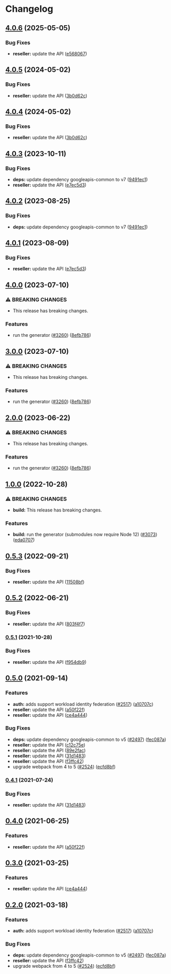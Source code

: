 # Changelog

## [4.0.6](https://github.com/googleapis/google-api-nodejs-client/compare/reseller-v4.0.5...reseller-v4.0.6) (2025-05-05)


### Bug Fixes

* **reseller:** update the API ([e568067](https://github.com/googleapis/google-api-nodejs-client/commit/e568067d248451ab47512c9e539e65d143a93840))

## [4.0.5](https://github.com/googleapis/google-api-nodejs-client/compare/reseller-v4.0.4...reseller-v4.0.5) (2024-05-02)


### Bug Fixes

* **reseller:** update the API ([3b0d62c](https://github.com/googleapis/google-api-nodejs-client/commit/3b0d62ce52be031269cc38d461464fde58015af4))

## [4.0.4](https://github.com/googleapis/google-api-nodejs-client/compare/reseller-v4.0.3...reseller-v4.0.4) (2024-05-02)


### Bug Fixes

* **reseller:** update the API ([3b0d62c](https://github.com/googleapis/google-api-nodejs-client/commit/3b0d62ce52be031269cc38d461464fde58015af4))

## [4.0.3](https://github.com/googleapis/google-api-nodejs-client/compare/reseller-v4.0.2...reseller-v4.0.3) (2023-10-11)


### Bug Fixes

* **deps:** update dependency googleapis-common to v7 ([9491ec1](https://github.com/googleapis/google-api-nodejs-client/commit/9491ec1cdc3c413e7d73edcfcd59cf5c28a7c855))
* **reseller:** update the API ([e7ec5d3](https://github.com/googleapis/google-api-nodejs-client/commit/e7ec5d33b9533c85a41df347603dec628bfe99ae))

## [4.0.2](https://github.com/googleapis/google-api-nodejs-client/compare/reseller-v4.0.1...reseller-v4.0.2) (2023-08-25)


### Bug Fixes

* **deps:** update dependency googleapis-common to v7 ([9491ec1](https://github.com/googleapis/google-api-nodejs-client/commit/9491ec1cdc3c413e7d73edcfcd59cf5c28a7c855))

## [4.0.1](https://github.com/googleapis/google-api-nodejs-client/compare/reseller-v4.0.0...reseller-v4.0.1) (2023-08-09)


### Bug Fixes

* **reseller:** update the API ([e7ec5d3](https://github.com/googleapis/google-api-nodejs-client/commit/e7ec5d33b9533c85a41df347603dec628bfe99ae))

## [4.0.0](https://github.com/googleapis/google-api-nodejs-client/compare/reseller-v3.0.0...reseller-v4.0.0) (2023-07-10)


### ⚠ BREAKING CHANGES

* This release has breaking changes.

### Features

* run the generator ([#3260](https://github.com/googleapis/google-api-nodejs-client/issues/3260)) ([8efb786](https://github.com/googleapis/google-api-nodejs-client/commit/8efb7861b7da4bc1472a4b654e46f90b29fbff20))

## [3.0.0](https://github.com/googleapis/google-api-nodejs-client/compare/reseller-v2.0.0...reseller-v3.0.0) (2023-07-10)


### ⚠ BREAKING CHANGES

* This release has breaking changes.

### Features

* run the generator ([#3260](https://github.com/googleapis/google-api-nodejs-client/issues/3260)) ([8efb786](https://github.com/googleapis/google-api-nodejs-client/commit/8efb7861b7da4bc1472a4b654e46f90b29fbff20))

## [2.0.0](https://github.com/googleapis/google-api-nodejs-client/compare/reseller-v1.0.0...reseller-v2.0.0) (2023-06-22)


### ⚠ BREAKING CHANGES

* This release has breaking changes.

### Features

* run the generator ([#3260](https://github.com/googleapis/google-api-nodejs-client/issues/3260)) ([8efb786](https://github.com/googleapis/google-api-nodejs-client/commit/8efb7861b7da4bc1472a4b654e46f90b29fbff20))

## [1.0.0](https://github.com/googleapis/google-api-nodejs-client/compare/reseller-v0.5.3...reseller-v1.0.0) (2022-10-28)


### ⚠ BREAKING CHANGES

* **build:** This release has breaking changes.

### Features

* **build:** run the generator (submodules now require Node 12) ([#3073](https://github.com/googleapis/google-api-nodejs-client/issues/3073)) ([eda0707](https://github.com/googleapis/google-api-nodejs-client/commit/eda07079dadab46a80b6f9ede618f4f43030169e))

## [0.5.3](https://github.com/googleapis/google-api-nodejs-client/compare/reseller-v0.5.2...reseller-v0.5.3) (2022-09-21)


### Bug Fixes

* **reseller:** update the API ([11508bf](https://github.com/googleapis/google-api-nodejs-client/commit/11508bf1f5e4700545870558ae4d467267ca1731))

## [0.5.2](https://github.com/googleapis/google-api-nodejs-client/compare/reseller-v0.5.1...reseller-v0.5.2) (2022-06-21)


### Bug Fixes

* **reseller:** update the API ([803f4f7](https://github.com/googleapis/google-api-nodejs-client/commit/803f4f70b3f684b65d6b2ab5f68301df378abc3a))

### [0.5.1](https://www.github.com/googleapis/google-api-nodejs-client/compare/reseller-v0.5.0...reseller-v0.5.1) (2021-10-28)


### Bug Fixes

* **reseller:** update the API ([f954db9](https://www.github.com/googleapis/google-api-nodejs-client/commit/f954db962a57628c47656748c7c0c219e11da4d7))

## [0.5.0](https://www.github.com/googleapis/google-api-nodejs-client/compare/reseller-v0.4.1...reseller-v0.5.0) (2021-09-14)


### Features

* **auth:** adds support workload identity federation ([#2517](https://www.github.com/googleapis/google-api-nodejs-client/issues/2517)) ([a10707c](https://www.github.com/googleapis/google-api-nodejs-client/commit/a10707c477759e7c9ef6360a2fe800856fb600c1))
* **reseller:** update the API ([a50f22f](https://www.github.com/googleapis/google-api-nodejs-client/commit/a50f22f717b668810a4f1a4821b7a4e19047600d))
* **reseller:** update the API ([ce4a444](https://www.github.com/googleapis/google-api-nodejs-client/commit/ce4a444aa9f8bdfacf562037339362f39fb5e346))


### Bug Fixes

* **deps:** update dependency googleapis-common to v5 ([#2497](https://www.github.com/googleapis/google-api-nodejs-client/issues/2497)) ([fec087a](https://www.github.com/googleapis/google-api-nodejs-client/commit/fec087abcf3d994dd41c3ffa0a0c12b1f9f09dae))
* **reseller:** update the API ([c12c75e](https://www.github.com/googleapis/google-api-nodejs-client/commit/c12c75ed20436747b0f302d482afbec092a37221))
* **reseller:** update the API ([89e2fac](https://www.github.com/googleapis/google-api-nodejs-client/commit/89e2fac7d2465be2d1c4dd2b9ec94f249c09d138))
* **reseller:** update the API ([31d1483](https://www.github.com/googleapis/google-api-nodejs-client/commit/31d1483348d2b35f953e88a14d69f122d8c5de47))
* **reseller:** update the API ([f3ffc42](https://www.github.com/googleapis/google-api-nodejs-client/commit/f3ffc4238b05eeccd020a4ea46bb80904afa22c8))
* upgrade webpack from 4 to 5  ([#2524](https://www.github.com/googleapis/google-api-nodejs-client/issues/2524)) ([ecfd8bf](https://www.github.com/googleapis/google-api-nodejs-client/commit/ecfd8bfcd06e1beabff7ec9a8c4000222379eb8d))

### [0.4.1](https://www.github.com/googleapis/google-api-nodejs-client/compare/reseller-v0.4.0...reseller-v0.4.1) (2021-07-24)


### Bug Fixes

* **reseller:** update the API ([31d1483](https://www.github.com/googleapis/google-api-nodejs-client/commit/31d1483348d2b35f953e88a14d69f122d8c5de47))

## [0.4.0](https://www.github.com/googleapis/google-api-nodejs-client/compare/reseller-v0.3.0...reseller-v0.4.0) (2021-06-25)


### Features

* **reseller:** update the API ([a50f22f](https://www.github.com/googleapis/google-api-nodejs-client/commit/a50f22f717b668810a4f1a4821b7a4e19047600d))

## [0.3.0](https://www.github.com/googleapis/google-api-nodejs-client/compare/reseller-v0.2.0...reseller-v0.3.0) (2021-03-25)


### Features

* **reseller:** update the API ([ce4a444](https://www.github.com/googleapis/google-api-nodejs-client/commit/ce4a444aa9f8bdfacf562037339362f39fb5e346))

## [0.2.0](https://www.github.com/googleapis/google-api-nodejs-client/compare/reseller-v0.1.0...reseller-v0.2.0) (2021-03-18)


### Features

* **auth:** adds support workload identity federation ([#2517](https://www.github.com/googleapis/google-api-nodejs-client/issues/2517)) ([a10707c](https://www.github.com/googleapis/google-api-nodejs-client/commit/a10707c477759e7c9ef6360a2fe800856fb600c1))


### Bug Fixes

* **deps:** update dependency googleapis-common to v5 ([#2497](https://www.github.com/googleapis/google-api-nodejs-client/issues/2497)) ([fec087a](https://www.github.com/googleapis/google-api-nodejs-client/commit/fec087abcf3d994dd41c3ffa0a0c12b1f9f09dae))
* **reseller:** update the API ([f3ffc42](https://www.github.com/googleapis/google-api-nodejs-client/commit/f3ffc4238b05eeccd020a4ea46bb80904afa22c8))
* upgrade webpack from 4 to 5  ([#2524](https://www.github.com/googleapis/google-api-nodejs-client/issues/2524)) ([ecfd8bf](https://www.github.com/googleapis/google-api-nodejs-client/commit/ecfd8bfcd06e1beabff7ec9a8c4000222379eb8d))
